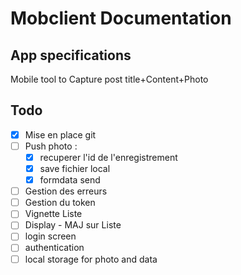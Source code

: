 # Mobclient Documentation

## App specifications
Mobile tool to Capture post title+Content+Photo

## Todo
- [X] Mise en place git
- [ ] Push photo :
   - [X] recuperer l'id de l'enregistrement
   - [X] save fichier local
   - [X] formdata send
- [ ] Gestion des erreurs
- [ ] Gestion du token
- [ ] Vignette Liste
- [ ] Display - MAJ sur Liste
- [ ] login screen
- [ ] authentication
- [ ] local storage for photo and data
